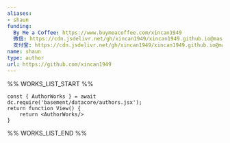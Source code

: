 ```yaml
---
aliases:
- shaun
funding:
  By Me a Coffee: https://www.buymeacoffee.com/xincan1949
  微信: https://cdn.jsdelivr.net/gh/xincan1949/xincan1949.github.io@master/WeChatPay.png
  支付宝: https://cdn.jsdelivr.net/gh/xincan1949/xincan1949.github.io@master/Alipay.jpeg
name: shaun
type: author
url: https://github.com/xincan1949
---
```



%% WORKS_LIST_START %%

```datacorejsx
const { AuthorWorks } = await dc.require('basement/datacore/authors.jsx');
return function View() {
    return <AuthorWorks/>
}
```
%% WORKS_LIST_END %%